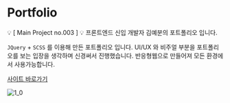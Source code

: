 # Portfolio
💡 [ Main Project no.003 ] 💡 프론트엔드 신입 개발자 김예분의 포트폴리오 입니다.

`JQuery` + `SCSS` 를 이용해 만든 포트폴리오 입니다. UI/UX 와 비주얼 부분을 포트폴리오를 보는 입장을 생각하며 신경써서 진행했습니다. 반응형웹으로 만들어져 모든 환경에서 사용가능합니다.

<a href='https://kimjy97.github.io/Portfolio'>사이트 바로가기</a>

![1_0](https://user-images.githubusercontent.com/99719878/220039277-4b3f4dd1-790a-474d-8c90-c509366ef4ed.jpg)
